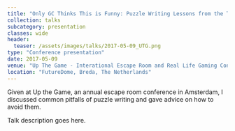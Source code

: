 ```yaml
---
title: "Only GC Thinks This is Funny: Puzzle Writing Lessons from the Trenches"
collection: talks
subcategory: presentation
classes: wide
header: 
  teaser: /assets/images/talks/2017-05-09_UTG.png
type: "Conference presentation"
date: 2017-05-09
venue: "Up The Game - Interational Escape Room and Real Life Gaming Conference"
location: "FutureDome, Breda, The Netherlands"
---
```


Given at Up the Game, an annual escape room conference in Amsterdam, I discussed common pitfalls of puzzle writing and gave advice on how to avoid them.



Talk description goes here.